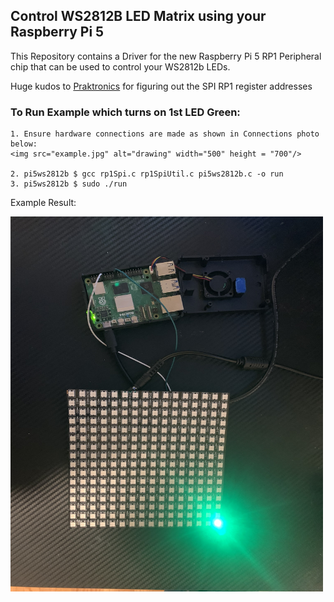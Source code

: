 ## Control WS2812B LED Matrix using your Raspberry Pi 5
This Repository contains a Driver for the new Raspberry Pi 5 RP1 Peripheral chip that can be used to control your WS2812b LEDs.

Huge kudos to [Praktronics](https://github.com/praktronics) for figuring out the SPI RP1 register addresses


### To Run Example which turns on 1st LED Green:
    1. Ensure hardware connections are made as shown in Connections photo below:
    <img src="example.jpg" alt="drawing" width="500" height = "700"/>

    2. pi5ws2812b $ gcc rp1Spi.c rp1SpiUtil.c pi5ws2812b.c -o run
    3. pi5ws2812b $ sudo ./run

Example Result:

<img src="example.jpg" alt="drawing" width="500" height = "600"/>

